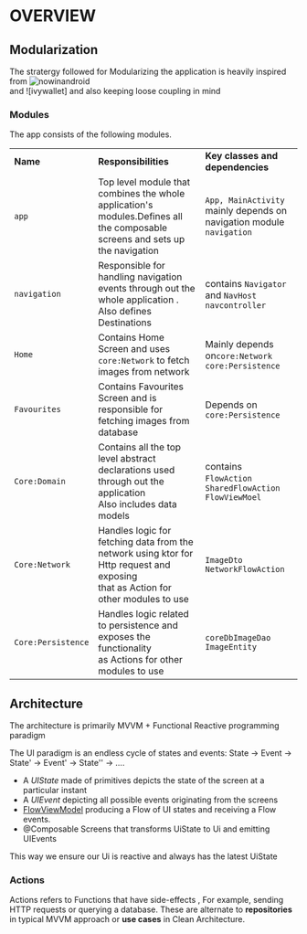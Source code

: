 **OVERVIEW**
=============

## Modularization

The stratergy followed for Modularizing the application is heavily inspired from ![nowinandroid](https://github.com/android/nowinandroid)  
and ![ivywallet] and also keeping loose coupling in mind

### Modules

The app consists of the following modules.

<table>
  <tr>
   <td><strong>Name</strong>
   </td>
   <td><strong>Responsibilities</strong>
   </td>
   <td><strong>Key classes and dependencies</strong>
   </td>
  </tr>
  <tr>
   <td><code>app</code>
   </td>
   <td>Top level module that combines the whole application's modules.Defines all the composable screens and sets up the navigation 
   </td>
   <td><code>App, MainActivity</code><br>
    mainly depends on navigation module <code>navigation</code>
   </td>
  </tr>
  <tr>
   <td><code>navigation</code>
   </td>
   <td>Responsible for handling navigation events through out the whole application .<br>
    Also defines Destinations
   </td>
   <td> contains <code>Navigator</code> and <code>NavHost</code> <code>navcontroller</code> 
   </td>
  </tr>
  <tr>
   <td><code>Home</code>
   </td>
   <td>Contains Home Screen and uses <code>core:Network</code> to fetch images from network<br>
   </td>
   <td> Mainly depends on<code>core:Network</code> <code> core:Persistence</code> 
   </td>
  </tr>
  <tr>
   <td><code>Favourites</code>
   </td>
   <td>Contains Favourites Screen and is responsible for fetching images from database<br>
   </td>
   <td> Depends on <code> core:Persistence</code> 
   </td>
  </tr>
  <tr>
   <td><code>Core:Domain</code>
   </td>
   <td>Contains all the top level abstract declarations used through out the application <br>
   Also includes data models
   </td>
   <td>contains <code> FlowAction</code> <code> SharedFlowAction</code> <code>FlowViewMoel</code> 
   </td>
  </tr>
  <tr>
   <td><code>Core:Network</code>
   </td>
   <td>Handles logic for  fetching data from the network using ktor for Http request and exposing  <br>
   that as Action for other modules to use
   </td>
   <td> <code>ImageDto</code> <code>NetworkFlowAction</code>
   </td>
  </tr>
<tr>
   <td><code>Core:Persistence</code>
   </td>
   <td>Handles logic related to persistence and exposes the functionality <br>
    as Actions for other modules to use
   </td>
   <td> <code>coreDb</code><code>ImageDao</code> <code>ImageEntity</code>
   </td>
  </tr>
</table>


## Architecture

The architecture is primarily MVVM + Functional Reactive programming paradigm

The UI paradigm is an endless cycle of states and events: State -> Event -> State' -> Event' -> State'' -> ….

- A *UIState* made of primitives depicts the state of the screen at a particular instant
- A *UIEvent* depicting all possible events originating from the screens
- [FlowViewModel](../../core/domain/src/main/java/com/example/domain/FlowViewModel.kt) producing a Flow of UI states and receiving a Flow events.
- @Composable Screens that transforms UiState to Ui and emitting UIEvents

This way we ensure our Ui is reactive and always has the latest UiState

### Actions

Actions refers to Functions that have side-effects , For example, sending HTTP requests or querying a database.
These are alternate to **repositories** in typical MVVM approach or **use cases** in Clean Architecture.





